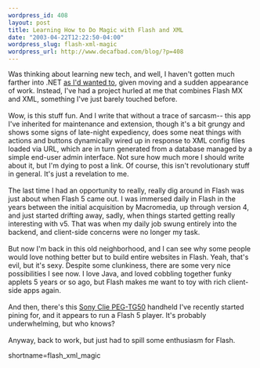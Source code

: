 ```yaml
--- 
wordpress_id: 408
layout: post
title: Learning How to Do Magic with Flash and XML
date: "2003-04-22T12:22:50-04:00"
wordpress_slug: flash-xml-magic
wordpress_url: http://www.decafbad.com/blog/?p=408
---
```

Was thinking about learning new tech, and well, I haven't gotten much
farther into .NET
<a href="http://www.decafbad.com/blog/tech/dot_net_newbie.html" target="_top">as I'd wanted to</a>,
given moving and a sudden appearance of work.  Instead, I've had
a project hurled at me that combines Flash MX and XML, something I've
just barely touched before.
<br /><br />
Wow, is this stuff fun.  And I write that without a trace of sarcasm--
this app I've inherited for maintenance and extension, though it's a
bit grungy and shows some signs of late-night expediency, does some
neat things with actions and buttons dynamically wired up in response
to XML config files loaded via URL, which are in turn generated from a
database managed by a simple end-user admin interface.  Not sure how
much more I should write about it, but I'm dying to post a link.  Of
course, this isn't revolutionary stuff in general.  It's just a revelation
to me.
<br /><br />
The last time I had an opportunity to really, really dig around in
Flash was just about when Flash 5 came out.  I was immersed daily in
Flash in the years between the initial acquisition by Macromedia, up
through version 4, and just started drifting away, sadly, when things
started getting really interesting with v5.  That was when my daily
job swung entirely into the backend, and client-side concerns were
no longer my task.
<br /><br />
But now I'm back in this old neighborhood, and I can see why some
people would love nothing better but to build entire websites in
Flash.  Yeah, that's evil, but it's sexy.  Despite some clunkiness,
there are some very nice possibilities I see now.  I love Java, and
loved cobbling together funky applets 5 years or so ago, but Flash
makes me want to toy with rich client-side apps again.
<br /><br />
And then, there's this
<a href="http://sonyelectronics.sonystyle.com/micros/clie/models/tg50.html" target="_top">Sony Clie PEG-TG50</a>
handheld I've recently started pining for, and it appears to run a
Flash 5 player.  It's probably underwhelming, but who knows?
<br /><br />
Anyway, back to work, but just had to spill some enthusiasm for
Flash.
<!--more-->
shortname=flash_xml_magic
